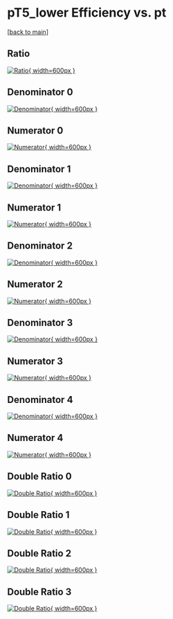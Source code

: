 # pT5_lower Efficiency vs. pt

[[back to main](./)]



## Ratio

[![Ratio](../mtv/var/pT5_lower_vtr_321_1_eff_pt.png){ width=600px }](../mtv/var/pT5_lower_vtr_321_1_eff_pt.pdf)

## Denominator 0

[![Denominator](../mtv/den/pT5_lower_vtr_321_1_eff_pt_den0.png){ width=600px }](../mtv/den/pT5_lower_vtr_321_1_eff_pt_den0.pdf)

## Numerator 0

[![Numerator](../mtv/num/pT5_lower_vtr_321_1_eff_pt_num0.png){ width=600px }](../mtv/num/pT5_lower_vtr_321_1_eff_pt_num0.pdf)

## Denominator 1

[![Denominator](../mtv/den/pT5_lower_vtr_321_1_eff_pt_den1.png){ width=600px }](../mtv/den/pT5_lower_vtr_321_1_eff_pt_den1.pdf)

## Numerator 1

[![Numerator](../mtv/num/pT5_lower_vtr_321_1_eff_pt_num1.png){ width=600px }](../mtv/num/pT5_lower_vtr_321_1_eff_pt_num1.pdf)

## Denominator 2

[![Denominator](../mtv/den/pT5_lower_vtr_321_1_eff_pt_den2.png){ width=600px }](../mtv/den/pT5_lower_vtr_321_1_eff_pt_den2.pdf)

## Numerator 2

[![Numerator](../mtv/num/pT5_lower_vtr_321_1_eff_pt_num2.png){ width=600px }](../mtv/num/pT5_lower_vtr_321_1_eff_pt_num2.pdf)

## Denominator 3

[![Denominator](../mtv/den/pT5_lower_vtr_321_1_eff_pt_den3.png){ width=600px }](../mtv/den/pT5_lower_vtr_321_1_eff_pt_den3.pdf)

## Numerator 3

[![Numerator](../mtv/num/pT5_lower_vtr_321_1_eff_pt_num3.png){ width=600px }](../mtv/num/pT5_lower_vtr_321_1_eff_pt_num3.pdf)

## Denominator 4

[![Denominator](../mtv/den/pT5_lower_vtr_321_1_eff_pt_den4.png){ width=600px }](../mtv/den/pT5_lower_vtr_321_1_eff_pt_den4.pdf)

## Numerator 4

[![Numerator](../mtv/num/pT5_lower_vtr_321_1_eff_pt_num4.png){ width=600px }](../mtv/num/pT5_lower_vtr_321_1_eff_pt_num4.pdf)

## Double Ratio 0

[![Double Ratio](../mtv/ratio/pT5_lower_vtr_321_1_eff_pt_ratio0.png){ width=600px }](../mtv/ratio/pT5_lower_vtr_321_1_eff_pt_ratio0.pdf)

## Double Ratio 1

[![Double Ratio](../mtv/ratio/pT5_lower_vtr_321_1_eff_pt_ratio1.png){ width=600px }](../mtv/ratio/pT5_lower_vtr_321_1_eff_pt_ratio1.pdf)

## Double Ratio 2

[![Double Ratio](../mtv/ratio/pT5_lower_vtr_321_1_eff_pt_ratio2.png){ width=600px }](../mtv/ratio/pT5_lower_vtr_321_1_eff_pt_ratio2.pdf)

## Double Ratio 3

[![Double Ratio](../mtv/ratio/pT5_lower_vtr_321_1_eff_pt_ratio3.png){ width=600px }](../mtv/ratio/pT5_lower_vtr_321_1_eff_pt_ratio3.pdf)

